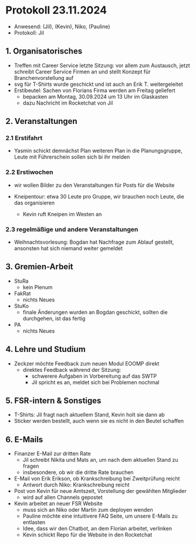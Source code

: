 ---
---

# Protokoll 23.11.2024

- Anwesend: (Jil), (Kevin), Niko, (Pauline)
- Protokoll: Jil

## 1. Organisatorisches

- Treffen mit Career Service letzte Sitzung: vor allem zum Austausch, jetzt schreibt Career Service Firmen an und stellt Konzept für Branchenvorstellung auf
- svg für T-Shirts wurde geschickt und ist auch an Erik T. weitergeleitet
- Erstibeutel: Sachen von Florians Firma werden am Freitag geliefert
  - bepacken am Montag, 30.09.2024 um 13 Uhr im Glaskasten
  - dazu Nachricht im Rocketchat von Jil

## 2. Veranstaltungen

### 2.1 Erstifahrt

- Yasmin schickt demnächst Plan weiteren Plan in die Planungsgruppe, Leute mit Führerschein sollen sich bi ihr melden

### 2.2 Erstiwochen

- wir wollen Bilder zu den Veranstaltungen für Posts für die Website

- Kneipentour: etwa 30 Leute pro Gruppe, wir brauchen noch Leute, die das organisieren
  - Kevin ruft Kneipen im Westen an

### 2.3 regelmäßige und andere Veranstaltungen

- Weihnachtsvorlesung: Bogdan hat Nachfrage zum Ablauf gestellt, ansonsten hat sich niemand weiter gemeldet

## 3. Gremien-Arbeit

- StuRa
  - kein Plenum
- FakRat
  - nichts Neues
- StuKo
  - finale Änderungen wurden an Bogdan geschickt, sollten die durchgehen, ist das fertig
- PA
  - nichts Neues

## 4. Lehre und Studium

- Zeckzer möchte Feedback zum neuen Modul EOOMP direkt
  - direktes Feedback während der Sitzung:
    - schwerere Aufgaben in Vorbereitung auf das SWTP
    - Jil spricht es an, meldet sich bei Problemen nochmal

## 5. FSR-intern & Sonstiges

- T-Shirts: Jil fragt nach aktuellem Stand, Kevin holt sie dann ab
- Sticker werden bestellt, auch wenn sie es nicht in den Beutel schaffen

## 6. E-Mails

- Finanzer E-Mail zur dritten Rate
  - Jil schreibt Nikita und Mats an, um nach dem aktuellen Stand zu fragen
  - insbesondere, ob wir die dritte Rate brauchen
- E-Mail von Erik Erikson, ob Krankschreibung bei Zweitprüfung reicht
  - Antwort durch Niko: Krankschreibung reicht
- Post von Kevin für neue Amtszeit, Vorstellung der gewählten Mitglieder
  - wird auf allen Channels gepostet
- Kevin arbeitet an neuer FSR Website
  - muss sich an Niko oder Martin zum deployen wenden
  - Pauline möchte eine intuitivere FAQ Seite, um unsere E-Mails zu entlasten
  - Idee, dass wir den Chatbot, an dem Florian arbeitet, verlinken
  - Kevin schickt Repo für die Website in den Rocketchat
